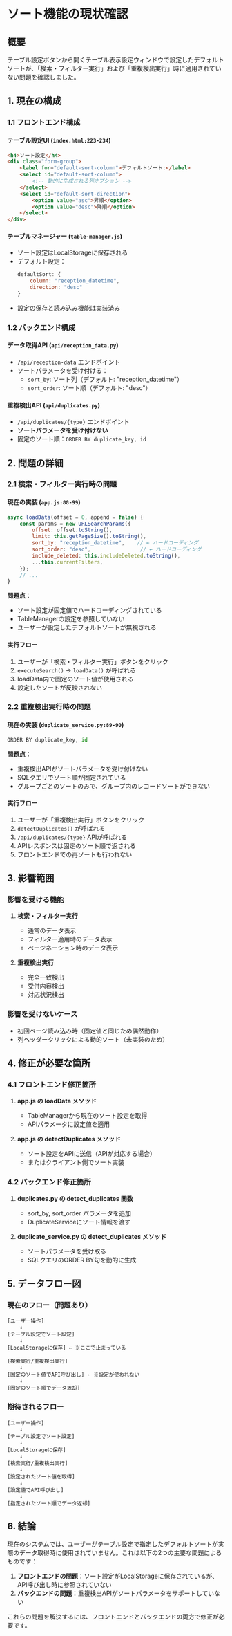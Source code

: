 # ソート機能の現状確認

## 概要
テーブル設定ボタンから開くテーブル表示設定ウィンドウで設定したデフォルトソートが、「検索・フィルター実行」および「重複検出実行」時に適用されていない問題を確認しました。

## 1. 現在の構成

### 1.1 フロントエンド構成

#### テーブル設定UI (`index.html:223-234`)
```html
<h4>ソート設定</h4>
<div class="form-group">
    <label for="default-sort-column">デフォルトソート:</label>
    <select id="default-sort-column">
        <!-- 動的に生成される列オプション -->
    </select>
    <select id="default-sort-direction">
        <option value="asc">昇順</option>
        <option value="desc">降順</option>
    </select>
</div>
```

#### テーブルマネージャー (`table-manager.js`)
- ソート設定はLocalStorageに保存される
- デフォルト設定：
  ```javascript
  defaultSort: {
      column: "reception_datetime",
      direction: "desc"
  }
  ```
- 設定の保存と読み込み機能は実装済み

### 1.2 バックエンド構成

#### データ取得API (`api/reception_data.py`)
- `/api/reception-data` エンドポイント
- ソートパラメータを受け付ける：
  - `sort_by`: ソート列（デフォルト: "reception_datetime"）
  - `sort_order`: ソート順（デフォルト: "desc"）

#### 重複検出API (`api/duplicates.py`)
- `/api/duplicates/{type}` エンドポイント
- **ソートパラメータを受け付けない**
- 固定のソート順：`ORDER BY duplicate_key, id`

## 2. 問題の詳細

### 2.1 検索・フィルター実行時の問題

#### 現在の実装 (`app.js:88-99`)
```javascript
async loadData(offset = 0, append = false) {
    const params = new URLSearchParams({
        offset: offset.toString(),
        limit: this.getPageSize().toString(),
        sort_by: "reception_datetime",    // ← ハードコーディング
        sort_order: "desc",                // ← ハードコーディング
        include_deleted: this.includeDeleted.toString(),
        ...this.currentFilters,
    });
    // ...
}
```

**問題点**：
- ソート設定が固定値でハードコーディングされている
- TableManagerの設定を参照していない
- ユーザーが設定したデフォルトソートが無視される

#### 実行フロー
1. ユーザーが「検索・フィルター実行」ボタンをクリック
2. `executeSearch()` → `loadData()` が呼ばれる
3. loadData内で固定のソート値が使用される
4. 設定したソートが反映されない

### 2.2 重複検出実行時の問題

#### 現在の実装 (`duplicate_service.py:89-90`)
```python
ORDER BY duplicate_key, id
```

**問題点**：
- 重複検出APIがソートパラメータを受け付けない
- SQLクエリでソート順が固定されている
- グループごとのソートのみで、グループ内のレコードソートができない

#### 実行フロー
1. ユーザーが「重複検出実行」ボタンをクリック
2. `detectDuplicates()` が呼ばれる
3. `/api/duplicates/{type}` APIが呼ばれる
4. APIレスポンスは固定のソート順で返される
5. フロントエンドでの再ソートも行われない

## 3. 影響範囲

### 影響を受ける機能
1. **検索・フィルター実行**
   - 通常のデータ表示
   - フィルター適用時のデータ表示
   - ページネーション時のデータ表示

2. **重複検出実行**
   - 完全一致検出
   - 受付内容検出
   - 対応状況検出

### 影響を受けないケース
- 初回ページ読み込み時（固定値と同じため偶然動作）
- 列ヘッダークリックによる動的ソート（未実装のため）

## 4. 修正が必要な箇所

### 4.1 フロントエンド修正箇所

1. **app.js の loadData メソッド**
   - TableManagerから現在のソート設定を取得
   - APIパラメータに設定値を適用

2. **app.js の detectDuplicates メソッド**
   - ソート設定をAPIに送信（APIが対応する場合）
   - またはクライアント側でソート実装

### 4.2 バックエンド修正箇所

1. **duplicates.py の detect_duplicates 関数**
   - sort_by, sort_order パラメータを追加
   - DuplicateServiceにソート情報を渡す

2. **duplicate_service.py の detect_duplicates メソッド**
   - ソートパラメータを受け取る
   - SQLクエリのORDER BY句を動的に生成

## 5. データフロー図

### 現在のフロー（問題あり）

```
[ユーザー操作]
    ↓
[テーブル設定でソート設定]
    ↓
[LocalStorageに保存] ← ※ここで止まっている
    
[検索実行/重複検出実行]
    ↓
[固定のソート値でAPI呼び出し] ← ※設定が使われない
    ↓
[固定のソート順でデータ返却]
```

### 期待されるフロー

```
[ユーザー操作]
    ↓
[テーブル設定でソート設定]
    ↓
[LocalStorageに保存]
    ↓
[検索実行/重複検出実行]
    ↓
[設定されたソート値を取得]
    ↓
[設定値でAPI呼び出し]
    ↓
[指定されたソート順でデータ返却]
```

## 6. 結論

現在のシステムでは、ユーザーがテーブル設定で指定したデフォルトソートが実際のデータ取得時に使用されていません。これは以下の2つの主要な問題によるものです：

1. **フロントエンドの問題**：ソート設定がLocalStorageに保存されているが、API呼び出し時に参照されていない
2. **バックエンドの問題**：重複検出APIがソートパラメータをサポートしていない

これらの問題を解決するには、フロントエンドとバックエンドの両方で修正が必要です。